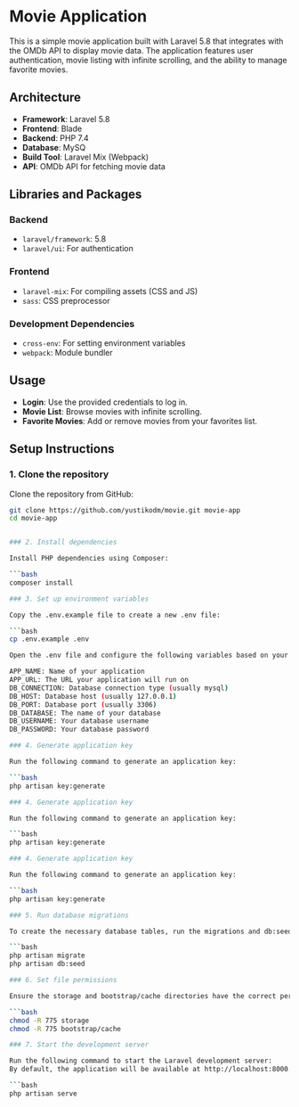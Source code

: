 # Movie Application

This is a simple movie application built with Laravel 5.8 that integrates with the OMDb API to display movie data. The application features user authentication, movie listing with infinite scrolling, and the ability to manage favorite movies.

## Architecture

- **Framework**: Laravel 5.8
- **Frontend**: Blade
- **Backend**: PHP 7.4
- **Database**: MySQ
- **Build Tool**: Laravel Mix (Webpack)
- **API**: OMDb API for fetching movie data

## Libraries and Packages

### Backend
- `laravel/framework`: 5.8
- `laravel/ui`: For authentication

### Frontend
- `laravel-mix`: For compiling assets (CSS and JS)
- `sass`: CSS preprocessor

### Development Dependencies
- `cross-env`: For setting environment variables
- `webpack`: Module bundler

## Usage

- **Login**: Use the provided credentials to log in.
- **Movie List**: Browse movies with infinite scrolling.
- **Favorite Movies**: Add or remove movies from your favorites list.

## Setup Instructions

### 1. Clone the repository

Clone the repository from GitHub:

```bash
git clone https://github.com/yustikodm/movie.git movie-app
cd movie-app


### 2. Install dependencies

Install PHP dependencies using Composer:

```bash
composer install

### 3. Set up environment variables

Copy the .env.example file to create a new .env file:

```bash
cp .env.example .env

Open the .env file and configure the following variables based on your environment:

APP_NAME: Name of your application
APP_URL: The URL your application will run on
DB_CONNECTION: Database connection type (usually mysql)
DB_HOST: Database host (usually 127.0.0.1)
DB_PORT: Database port (usually 3306)
DB_DATABASE: The name of your database
DB_USERNAME: Your database username
DB_PASSWORD: Your database password

### 4. Generate application key

Run the following command to generate an application key:

```bash
php artisan key:generate

### 4. Generate application key

Run the following command to generate an application key:

```bash
php artisan key:generate

### 4. Generate application key

Run the following command to generate an application key:

```bash
php artisan key:generate

### 5. Run database migrations

To create the necessary database tables, run the migrations and db:seed (but dont forget change the credentials in app seeder):

```bash
php artisan migrate
php artisan db:seed

### 6. Set file permissions

Ensure the storage and bootstrap/cache directories have the correct permissions:

```bash
chmod -R 775 storage
chmod -R 775 bootstrap/cache

### 7. Start the development server

Run the following command to start the Laravel development server:
By default, the application will be available at http://localhost:8000.

```bash
php artisan serve

